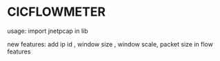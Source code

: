 # CICFLOWMETER
usage: import jnetpcap in lib


new features: add ip id , window size , window scale, packet size in flow features
